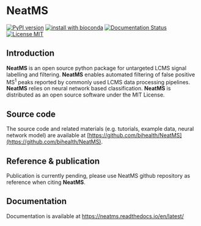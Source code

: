 # NeatMS
[![PyPI version](https://img.shields.io/pypi/v/NeatMS?color=brightgreen&label=pypi%20package)](https://neatms.readthedocs.io/en/latest/) [![install with bioconda](https://img.shields.io/badge/install%20with-bioconda-brightgreen.svg?style=flat)](http://bioconda.github.io/recipes/neatms/README.html) [![Documentation Status](https://readthedocs.org/projects/neatms/badge/?version=latest)](https://neatms.readthedocs.io/en/latest/?badge=latest) [![License MIT](https://img.shields.io/pypi/l/NeatMS?color=brightgreen)](https://github.com/bihealth/NeatMS/blob/master/LICENSE)


## Introduction

**NeatMS** is an open source python package for untargeted LCMS signal labelling and filtering. **NeatMS** enables automated filtering of false positive MS<sup>1</sup> peaks reported by commonly used LCMS data processing pipelines. **NeatMS** relies on neural network based classification. **NeatMS** is distributed as an open source software under the MIT License.

## Source code
The source code and related materials (e.g. tutorials, example data, neural network model) are available at [https://github.com/bihealth/NeatMS](https://github.com/bihealth/NeatMS).

## Reference & publication

Publication is currently pending, please use NeatMS github repository as reference when citing **NeatMS**.

## Documentation

Documentation is available at https://neatms.readthedocs.io/en/latest/
